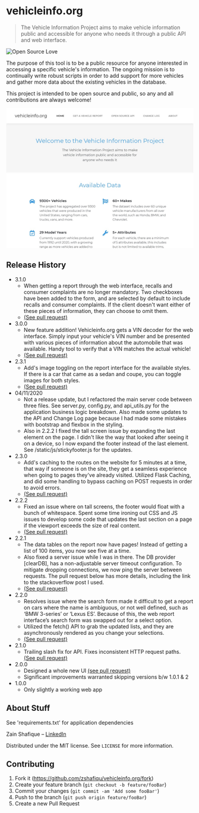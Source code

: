 # vehicleinfo.org
> The Vehicle Information Project aims to make vehicle information public and accessible for anyone who needs it through a public API and web interface.

![Open Source Love](https://img.shields.io/badge/Open%20Source-%E2%9D%A4-pink.svg)

The purpose of this tool is to be a public resource for anyone interested in accessing a specific vehicle's information. The ongoing mission is to continually write robust scripts in order to add support for more vehicles and gather more data about the existing vehicles in the database.

This project is intended to be open source and public, so any and all contributions are always welcome!

![The Vehicle Information Project](/static/img/scrot.jpg)


## Release History
* 3.1.0
    * When getting a report through the web interface, recalls and consumer complaints are no longer mandatory. Two checkboxes have been added to the form, and are selected by default to include recalls and consumer complaints. If the client doesn't want either of these pieces of information, they can choose to omit them.
    * [(See pull request)](https://github.com/zshafiqu/vehicleinfo.org/pull/24)
* 3.0.0
    * New feature addition! Vehicleinfo.org gets a VIN decoder for the web interface. Simply input your vehicle's VIN number and be presented with various pieces of information about the automobile that was available. Handy tool to verify that a VIN matches the actual vehicle!
    * [(See pull request)](https://github.com/zshafiqu/vehicleinfo.org/pull/23)
* 2.3.1
    * Add's image toggling on the report interface for the available styles. If there is a car that came as a sedan and coupe, you can toggle images for both styles.
    * [(See pull request)](https://github.com/zshafiqu/vehicleinfo.org/pull/22)
* 04/11/2020
    * Not a release update, but I refactored the main server code between three files. See server.py, config.py, and api_utils.py for the application business logic breakdown. Also made some updates to the API and Change Log page because I had made some mistakes with bootstrap and flexbox in the styling.
    * Also in 2.2.2 I fixed the tall screen issue by expanding the last element on the page. I didn't like the way that looked after seeing it on a device, so I now expand the footer instead of the last element. See /static/js/stickyfooter.js for the updates.
* 2.3.0
    * Add's caching to the routes on the website for 5 minutes at a time, that way if someone is on the site, they get a seamless experience when going to pages they've already visited. Utilized Flask Caching, and did some handling to bypass caching on POST requests in order to avoid errors.
    * [(See pull request)](https://github.com/zshafiqu/vehicleinfo.org/pull/18)
* 2.2.2
    * Fixed an issue where on tall screens, the footer would float with a bunch of whitespace. Spent some time ironing out CSS and JS issues to develop some code that updates the last section on a page if the viewport exceeds the size of real content.
    * [(See pull request)](https://github.com/zshafiqu/vehicleinfo.org/pull/17)
* 2.2.1
    * The data tables on the report now have pages! Instead of getting a list of 100 items, you now see five at a time.  
    * Also fixed a server issue while I was in there. The DB provider [clearDB], has a non-adjustable server timeout configuration. To mitigate dropping connections, we now ping the server between requests. The pull request below has more details, including the link to the stackoverflow post I used.
    * [(See pull request)](https://github.com/zshafiqu/vehicleinfo.org/pull/14)
* 2.2.0
    * Resolves issue where the search form made it difficult to get a report on cars where the name is ambiguous, or not well defined, such as ‘BMW 3-series’ or ‘Lexus ES’. Because of this, the web report interface’s search form was swapped out for a select option.
    * Utilized the fetch() API to grab the updated lists, and they are asynchronously rendered as you change your selections.  
    * [(See pull request)](https://github.com/zshafiqu/vehicleinfo.org/pull/13)
* 2.1.0
    * Trailing slash fix for API. Fixes inconsistent HTTP request paths. [(See pull request)](https://github.com/zshafiqu/vehicleinfo.org/pull/12)
* 2.0.0
    * Designed a whole new UI [(see pull request)](https://github.com/zshafiqu/vehicleinfo.org/pull/2)
    * Significant improvements warranted skipping versions b/w 1.0.1 & 2
* 1.0.0
    * Only slightly a working web app

## About Stuff
See 'requirements.txt' for application dependencies

Zain Shafique – [LinkedIn](https://www.linkedin.com/in/zain-shafique/)

Distributed under the MIT license. See ``LICENSE`` for more information.


## Contributing

1. Fork it (<https://github.com/zshafiqu/vehicleinfo.org/fork>)
2. Create your feature branch (`git checkout -b feature/fooBar`)
3. Commit your changes (`git commit -am 'Add some fooBar'`)
4. Push to the branch (`git push origin feature/fooBar`)
5. Create a new Pull Request
